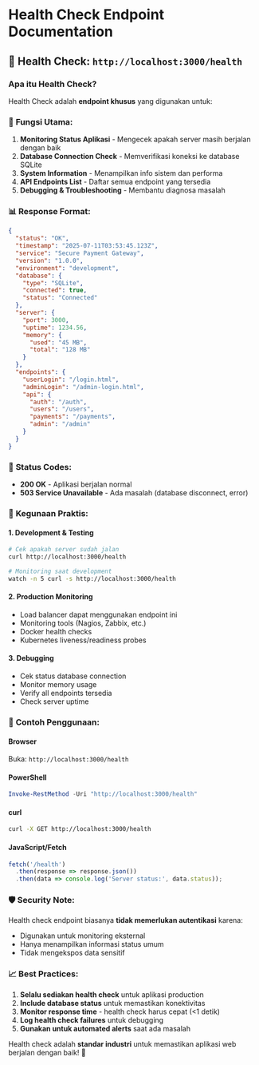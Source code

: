 # Health Check Endpoint Documentation

## 🏥 Health Check: `http://localhost:3000/health`

### Apa itu Health Check?

Health Check adalah **endpoint khusus** yang digunakan untuk:

### 🎯 **Fungsi Utama:**
1. **Monitoring Status Aplikasi** - Mengecek apakah server masih berjalan dengan baik
2. **Database Connection Check** - Memverifikasi koneksi ke database SQLite
3. **System Information** - Menampilkan info sistem dan performa
4. **API Endpoints List** - Daftar semua endpoint yang tersedia
5. **Debugging & Troubleshooting** - Membantu diagnosa masalah

### 📊 **Response Format:**
```json
{
  "status": "OK",
  "timestamp": "2025-07-11T03:53:45.123Z",
  "service": "Secure Payment Gateway",
  "version": "1.0.0",
  "environment": "development",
  "database": {
    "type": "SQLite",
    "connected": true,
    "status": "Connected"
  },
  "server": {
    "port": 3000,
    "uptime": 1234.56,
    "memory": {
      "used": "45 MB",
      "total": "128 MB"
    }
  },
  "endpoints": {
    "userLogin": "/login.html",
    "adminLogin": "/admin-login.html",
    "api": {
      "auth": "/auth",
      "users": "/users", 
      "payments": "/payments",
      "admin": "/admin"
    }
  }
}
```

### 🚨 **Status Codes:**
- **200 OK** - Aplikasi berjalan normal
- **503 Service Unavailable** - Ada masalah (database disconnect, error)

### 💼 **Kegunaan Praktis:**

#### 1. **Development & Testing**
```bash
# Cek apakah server sudah jalan
curl http://localhost:3000/health

# Monitoring saat development
watch -n 5 curl -s http://localhost:3000/health
```

#### 2. **Production Monitoring**
- Load balancer dapat menggunakan endpoint ini
- Monitoring tools (Nagios, Zabbix, etc.)
- Docker health checks
- Kubernetes liveness/readiness probes

#### 3. **Debugging**
- Cek status database connection
- Monitor memory usage
- Verify all endpoints tersedia
- Check server uptime

### 🔧 **Contoh Penggunaan:**

#### Browser
Buka: `http://localhost:3000/health`

#### PowerShell
```powershell
Invoke-RestMethod -Uri "http://localhost:3000/health"
```

#### curl
```bash
curl -X GET http://localhost:3000/health
```

#### JavaScript/Fetch
```javascript
fetch('/health')
  .then(response => response.json())
  .then(data => console.log('Server status:', data.status));
```

### 🛡️ **Security Note:**
Health check endpoint biasanya **tidak memerlukan autentikasi** karena:
- Digunakan untuk monitoring eksternal
- Hanya menampilkan informasi status umum
- Tidak mengekspos data sensitif

### 📈 **Best Practices:**
1. **Selalu sediakan health check** untuk aplikasi production
2. **Include database status** untuk memastikan konektivitas
3. **Monitor response time** - health check harus cepat (<1 detik)
4. **Log health check failures** untuk debugging
5. **Gunakan untuk automated alerts** saat ada masalah

Health check adalah **standar industri** untuk memastikan aplikasi web berjalan dengan baik! 🚀
